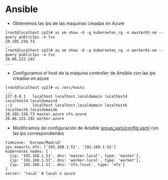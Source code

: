 # Ansible

- Obtenemos las ips de las maquinas creadas en Azure
```console
[root@localhost cp2]# az vm show -d -g kubernetes_rg -n master01-vm --query publicIps -o tsv
20.105.158.73
...
[root@localhost cp2]# az vm show -d -g kubernetes_rg -n worker01-vm --query publicIps -o tsv
20.86.122.192
...
```

- Configuramos el host de la máquina controller de Ansible con las ips creadas en azure
```console
[root@localhost cp2]# vi /etc/hosts
...
127.0.0.1   localhost localhost.localdomain localhost4 localhost4.localdomain4
::1         localhost localhost.localdomain localhost6 localhost6.localdomain6
20.105.158.73 master.azure nfs.azure
20.86.122.192 worker.azure
```

- Modificamos de configuración de Ansible [group_vars/config.yaml](group_vars/config.yaml) con las ips correspondientes
```console
timezone: 'Europe/Madrid'
ips_exports_nfs: ['192.168.1.51', '192.168.1.52']
kubernetes_nodes: [
  {ip: '192.168.1.51', dns: 'master.local', type: 'master'},
  {ip: '192.168.1.52', dns: 'worker.local', type: 'worker'},
  {ip: '192.168.1.51', dns: 'nfs.local', type: 'nfs'}
]
server: 'local' # local o azure
```

